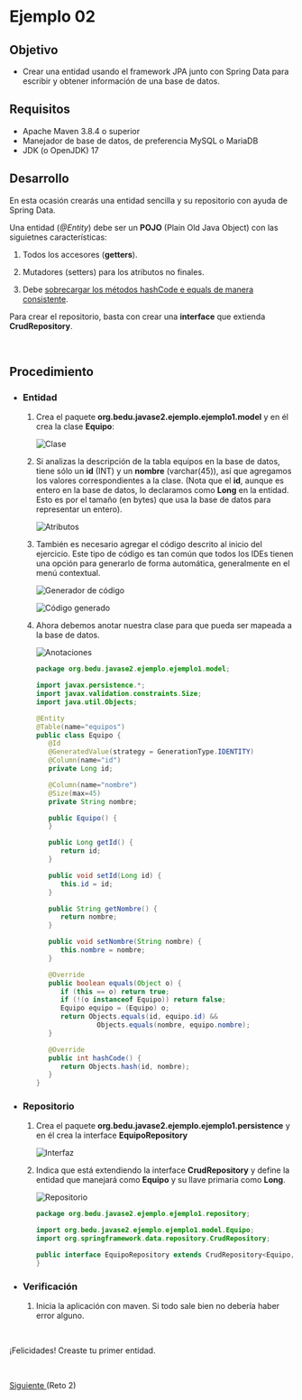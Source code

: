 # Ejemplo 02

## Objetivo

- Crear una entidad usando el framework JPA junto con Spring Data para escribir y obtener información de una base de datos.

## Requisitos

- Apache Maven 3.8.4 o superior
- Manejador de base de datos, de preferencia MySQL o MariaDB
- JDK (o OpenJDK) 17

## Desarrollo
 
En esta ocasión crearás una entidad sencilla y su repositorio con ayuda de Spring Data.

Una entidad (_@Entity_) debe ser un **POJO** (Plain Old Java Object) con las siguietnes características:

1. Todos los accesores (**getters**).

2. Mutadores (setters) para los atributos no finales.

3. Debe [sobrecargar los métodos hashCode e equals de manera consistente](https://www.mkyong.com/java/java-how-to-overrides-equals-and-hashcode/).

Para crear el repositorio, basta con crear una **interface** que extienda **CrudRepository**.

<br/>

## Procedimiento

- ### Entidad
   1. Crea el paquete **org.bedu.javase2.ejemplo.ejemplo1.model** y en él crea la clase **Equipo**:

      ![Clase](img/figura01.png)

   2. Si analizas la descripción de la tabla equipos en la base de datos, tiene sólo un **id** (INT) y un **nombre** (varchar(45)), así que agregamos los valores correspondientes a la clase. (Nota que el **id**, aunque es entero en la base de datos, lo declaramos como **Long** en la entidad. Esto es por el tamaño (en bytes) que usa la base de datos para representar un entero).

      ![Atributos](img/figura02.png)


   3. También es necesario agregar el código descrito al inicio del ejercicio. Este tipo de código es tan común que todos los IDEs tienen una opción para generarlo de forma automática, generalmente en el menú contextual.

      ![Generador de código](img/figura03.png)
      
      ![Código generado](img/figura04.png)

   4. Ahora debemos anotar nuestra clase para que pueda ser mapeada a la base de datos.

      ![Anotaciones](img/figura05.png)

      ```java
      package org.bedu.javase2.ejemplo.ejemplo1.model;

      import javax.persistence.*;
      import javax.validation.constraints.Size;
      import java.util.Objects;

      @Entity
      @Table(name="equipos")
      public class Equipo {
         @Id
         @GeneratedValue(strategy = GenerationType.IDENTITY)
         @Column(name="id")
         private Long id;

         @Column(name="nombre")
         @Size(max=45)
         private String nombre;

         public Equipo() {
         }

         public Long getId() {
            return id;
         }

         public void setId(Long id) {
            this.id = id;
         }

         public String getNombre() {
            return nombre;
         }

         public void setNombre(String nombre) {
            this.nombre = nombre;
         }

         @Override
         public boolean equals(Object o) {
            if (this == o) return true;
            if (!(o instanceof Equipo)) return false;
            Equipo equipo = (Equipo) o;
            return Objects.equals(id, equipo.id) &&
                     Objects.equals(nombre, equipo.nombre);
         }

         @Override
         public int hashCode() {
            return Objects.hash(id, nombre);
         }
      }
      ```

- ### Repositorio

   1. Crea el paquete **org.bedu.javase2.ejemplo.ejemplo1.persistence** y en él crea la interface **EquipoRepository**

      ![Interfaz](img/figura06.png)

   2. Indica que está extendiendo la interface **CrudRepository** y define la entidad que manejará como **Equipo** y su llave primaria como **Long**.

      ![Repositorio](img/figura07.png)

      ```java
      package org.bedu.javase2.ejemplo.ejemplo1.repository;

      import org.bedu.javase2.ejemplo.ejemplo1.model.Equipo;
      import org.springframework.data.repository.CrudRepository;

      public interface EquipoRepository extends CrudRepository<Equipo, Long> {
      }
      ```

- ### Verificación

   1. Inicia la aplicación con maven. Si todo sale bien no debería haber error alguno.

<br/>

¡Felicidades! Creaste tu primer entidad.

<br/>

[Siguiente ](../Reto-02/Readme.md)(Reto 2)